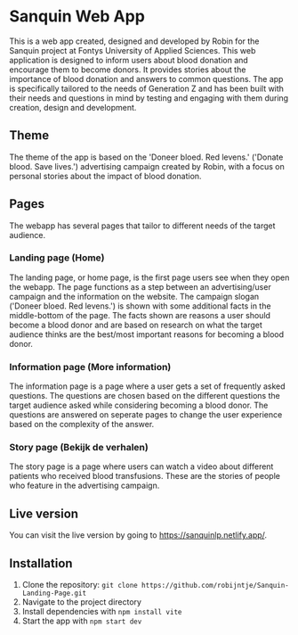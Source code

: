 # Sanquin Web App
This is a web app created, designed and developed by Robin for the Sanquin project at Fontys University of Applied Sciences. This web application is designed to inform users about blood donation and encourage them to become donors. It provides stories about the importance of blood donation and answers to common questions. The app is specifically tailored to the needs of Generation Z and has been built with their needs and questions in mind by testing and engaging with them during creation, design and development. 
## Theme
The theme of the app is based on the 'Doneer bloed. Red levens.' ('Donate blood. Save lives.') advertising campaign created by Robin, with a focus on personal stories about the impact of blood donation.
## Pages
The webapp has several pages that tailor to different needs of the target audience.
### Landing page (Home)
The landing page, or home page, is the first page users see when they open the webapp. The page functions as a step between an advertising/user campaign and the information on the website. The campaign slogan ('Doneer bloed. Red levens.') is shown with some additional facts in the middle-bottom of the page. The facts shown are reasons a user should become a blood donor and are based on research on what the target audience thinks are the best/most important reasons for becoming a blood donor.
### Information page (More information)
The information page is a page where a user gets a set of frequently asked questions. The questions are chosen based on the different questions the target audience asked while considering becoming a blood donor. The questions are answered on seperate pages to change the user experience based on the complexity of the answer.
### Story page (Bekijk de verhalen)
The story page is a page where users can watch a video about different patients who received blood transfusions. These are the stories of people who feature in the advertising campaign.
## Live version
You can visit the live version by going to https://sanquinlp.netlify.app/.
## Installation
1. Clone the repository: `git clone https://github.com/robijntje/Sanquin-Landing-Page.git`
2. Navigate to the project directory
3. Install dependencies with `npm install vite`
4. Start the app with `npm start dev`
